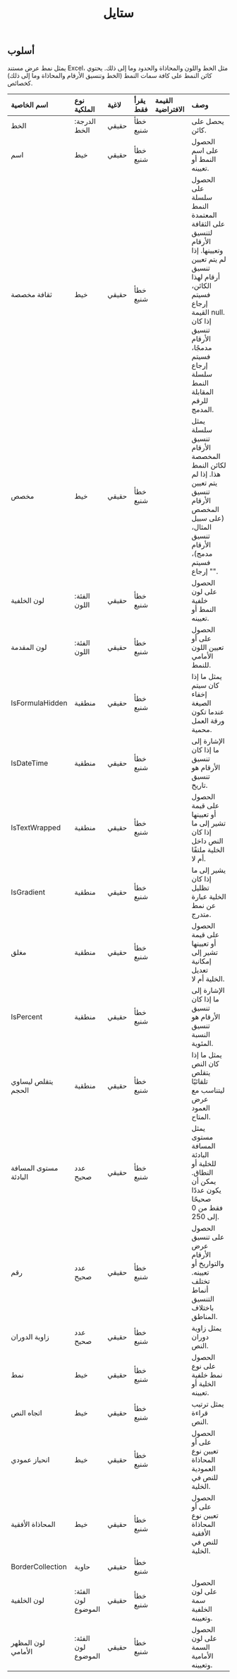 ﻿---
title: ستايل
second_title: Aspose.Cells Cloud Documen
type: docs
url: /ar/specification/model/style/
description: "Aspose.Cells مواصفات نموذج السحابة: النمط. تعامل بسهولة مع Excel ومستندات جداول البيانات الأخرى التي تحتوي على ميزات مثل الفتح والتوليد والتحرير والتقسيم والدمج والمقارنة والتحويل"
kwords: Excel, Office, جدول البيانات, Cloud REST API, النمط
weight: 50
---
## **أسلوب**

 يمثل نمط عرض مستند Excel، مثل الخط واللون والمحاذاة والحدود وما إلى ذلك. يحتوي كائن النمط على كافة سمات النمط (الخط وتنسيق الأرقام والمحاذاة وما إلى ذلك) كخصائص.

| اسم الخاصية| نوع الملكية| لاغية| يقرأ فقط| القيمة الافتراضية| وصف|
|:- |:- |:- |:- |:- |:- |
| الخط| الدرجة: الخط| حقيقي| خطأ شنيع|| يحصل على كائن.|
| اسم| خيط| حقيقي| خطأ شنيع|| الحصول على اسم النمط أو تعيينه.|
| ثقافة مخصصة| خيط| حقيقي| خطأ شنيع|| الحصول على سلسلة النمط المعتمدة على الثقافة لتنسيق الأرقام وتعيينها. إذا لم يتم تعيين تنسيق أرقام لهذا الكائن، فسيتم إرجاع القيمة null. إذا كان تنسيق الأرقام مدمجًا، فسيتم إرجاع سلسلة النمط المقابلة للرقم المدمج.|
| مخصص| خيط| حقيقي| خطأ شنيع|| يمثل سلسلة تنسيق الأرقام المخصصة لكائن النمط هذا. إذا لم يتم تعيين تنسيق الأرقام المخصص (على سبيل المثال، تنسيق الأرقام مدمج)، فسيتم إرجاع "".|
| لون الخلفية| الفئة: اللون| حقيقي| خطأ شنيع|| الحصول على لون خلفية النمط أو تعيينه.|
| لون المقدمة| الفئة: اللون| حقيقي| خطأ شنيع|| الحصول على أو تعيين اللون الأمامي للنمط.|
| IsFormulaHidden| منطقية| حقيقي| خطأ شنيع||يمثل ما إذا كان سيتم إخفاء الصيغة عندما تكون ورقة العمل محمية.|
| IsDateTime| منطقية| حقيقي| خطأ شنيع|| الإشارة إلى ما إذا كان تنسيق الأرقام هو تنسيق تاريخ.|
| IsTextWrapped| منطقية| حقيقي| خطأ شنيع|| الحصول على قيمة أو تعيينها تشير إلى ما إذا كان النص داخل الخلية ملتفًا أم لا.|
| IsGradient| منطقية| حقيقي| خطأ شنيع|| يشير إلى ما إذا كان تظليل الخلية عبارة عن نمط متدرج.|
| مغلق| منطقية| حقيقي| خطأ شنيع|| الحصول على قيمة أو تعيينها تشير إلى إمكانية تعديل الخلية أم لا.|
| IsPercent| منطقية| حقيقي| خطأ شنيع|| الإشارة إلى ما إذا كان تنسيق الأرقام هو تنسيق النسبة المئوية.|
| يتقلص ليساوي الحجم| منطقية| حقيقي| خطأ شنيع|| يمثل ما إذا كان النص يتقلص تلقائيًا ليتناسب مع عرض العمود المتاح.|
| مستوى المسافة البادئة| عدد صحيح| حقيقي| خطأ شنيع|| يمثل مستوى المسافة البادئة للخلية أو النطاق. يمكن أن يكون عددًا صحيحًا فقط من 0 إلى 250.|
| رقم| عدد صحيح| حقيقي| خطأ شنيع|| الحصول على تنسيق عرض الأرقام والتواريخ أو تعيينه. تختلف أنماط التنسيق باختلاف المناطق.|
| زاوية الدوران| عدد صحيح| حقيقي| خطأ شنيع|| يمثل زاوية دوران النص.|
| نمط| خيط| حقيقي| خطأ شنيع|| الحصول على نوع نمط خلفية الخلية أو تعيينه.|
| اتجاه النص| خيط| حقيقي| خطأ شنيع|| يمثل ترتيب قراءة النص.|
| انحياز عمودي| خيط| حقيقي| خطأ شنيع||الحصول على أو تعيين نوع المحاذاة العمودية للنص في الخلية.|
| المحاذاة الأفقية| خيط| حقيقي| خطأ شنيع|| الحصول على أو تعيين نوع المحاذاة الأفقية للنص في الخلية.|
| BorderCollection| حاوية| حقيقي| خطأ شنيع|||
| لون الخلفية| الفئة: لون الموضوع| حقيقي| خطأ شنيع|| الحصول على لون سمة الخلفية وتعيينه.|
| لون المظهر الأمامي| الفئة: لون الموضوع| حقيقي| خطأ شنيع|| الحصول على لون السمة الأمامية وتعيينه.|

